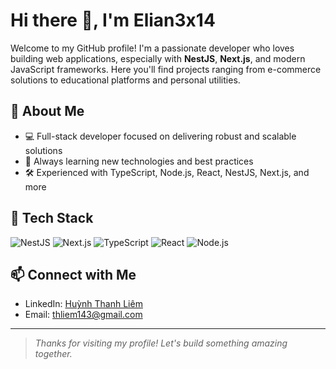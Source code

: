 # Hi there 👋, I'm Elian3x14

Welcome to my GitHub profile! I'm a passionate developer who loves building web applications, especially with **NestJS**, **Next.js**, and modern JavaScript frameworks. Here you'll find projects ranging from e-commerce solutions to educational platforms and personal utilities.

## 🚀 About Me

- 💻 Full-stack developer focused on delivering robust and scalable solutions
- 🌱 Always learning new technologies and best practices
- 🛠️ Experienced with TypeScript, Node.js, React, NestJS, Next.js, and more
<!--
## 🏆 Featured Projects

- [nestjs-ecommerce](https://github.com/Elian3x14/nestjs-ecommerce): A full-featured e-commerce platform built with NestJS
- [next-portfolio](https://github.com/Elian3x14/next-portfolio): My personal portfolio site built with Next.js
- [EduCenter](https://github.com/Elian3x14/EduCenter): An education management platform
- [cat-lms](https://github.com/Elian3x14/cat-lms): Learning management system for courses and training
- [tip_js_format_number_currency_vn](https://github.com/Elian3x14/tip_js_format_number_currency_vn): Utility for formatting currency in Vietnamese
-->

## 🧰 Tech Stack

![NestJS](https://img.shields.io/badge/NestJS-E0234E?logo=nestjs&logoColor=white&style=for-the-badge)
![Next.js](https://img.shields.io/badge/Next.js-000?logo=nextdotjs&logoColor=white&style=for-the-badge)
![TypeScript](https://img.shields.io/badge/TypeScript-3178C6?logo=typescript&logoColor=white&style=for-the-badge)
![React](https://img.shields.io/badge/React-61DAFB?logo=react&logoColor=white&style=for-the-badge)
![Node.js](https://img.shields.io/badge/Node.js-339933?logo=nodedotjs&logoColor=white&style=for-the-badge)

## 📫 Connect with Me

- LinkedIn: [Huỳnh Thanh Liêm](https://www.linkedin.com/in/liemhuynh11x13/)
- Email: [thliem143@gmail.com](mailto:thliem143@gmail.com)

---

> _Thanks for visiting my profile! Let's build something amazing together._
